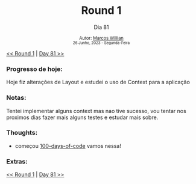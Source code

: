 <div align="center">
  <h1>Round 1</h1>
  <p>Dia 81</p>

  <sub>
    Autor: <a href="https://github.com/marcosmwx" target="_blank">Marcos Willian</a>
    <br>
    <small>26 Junho, 2023 -  Segunda-Feira</small>
  </sub>
</div>

[<< Round 1](./README.MD) | [Day 81 >>](dia081.md)

### Progresso de hoje:

Hoje fiz alterações de Layout e estudei o uso de Context para a aplicação

### Notas:

Tentei implementar alguns context mas nao tive sucesso, vou tentar nos proximos dias fazer mais alguns testes e estudar mais sobre.

### Thoughts:

- começou [100-days-of-code](https://github.com/marcosmwx/100DaysOfCode) vamos nessa!

### Extras:

[<< Round 1](./README.MD) | [Day 81 >>](dia081.md)
